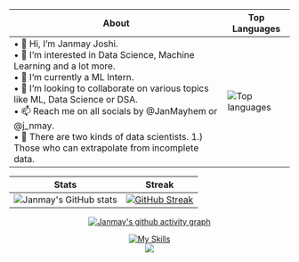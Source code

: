 <div align="center">
  
| About                                                                                                                                          | Top Languages                                                                                                     |
|-----------------------------------------------------------------------------------------------------|---------------------------------------------------------------------------------------------------------|
| • 👋 Hi, I’m Janmay Joshi.<br>• 👀 I’m interested in Data Science, Machine Learning and a lot more.<br>• 🌱 I’m currently a ML Intern.<br>• 💞️ I’m looking to collaborate on various topics like ML, Data Science or DSA.<br>• 📫 Reach me on all socials by @JanMayhem or @j_nmay.<br>• 🌚 There are two kinds of data scientists. 1.) Those who can extrapolate from incomplete data. | ![Top languages](https://github-readme-stats-sigma-five.vercel.app/api/top-langs/?username=JanmayHem&theme=tokyonight&show_icons=true) |

|     Stats                                                                                                         |     Streak                                                                                              |
|-----------------------------------------------------------------------------------------------------------------------|---------------------------------------------------------------------------------------------------------------------|
| ![Janmay's GitHub stats](https://github-readme-stats-sigma-five.vercel.app/api?username=JanmayHem&theme=tokyonight&show_icons=true) | [![GitHub Streak](https://streak-stats.demolab.com?user=JanmayHem&theme=tokyonight)](https://git.io/streak-stats)

<!-- <img src="https://github.com/JanmayHem/JanmayHem/blob/main/NUX_Octodex.gif" width="250" height="250" style="border-radius:50%"/> -->
[![Janmay's github activity graph](https://github-readme-activity-graph.vercel.app/graph?username=JanmayHem&theme=tokyo-night&area=true&hide_border=true)](https://github.com/ashutosh00710/github-readme-activity-graph)
<!-- github-compacet, tokyo-night -->
  
  [![My Skills](https://skillicons.dev/icons?i=c,cpp,git,github,idea,java,matlab,mysql,py,tensorflow,unity)](https://skillicons.dev)
  <br>![](https://komarev.com/ghpvc/?username=JanmayHem&color=green)
<!--   <br>![](https://hit.yhype.me/github/profile?user_id=77008411) -->
</div>

<!---
JanmayHem/JanmayHem is a ✨ special ✨ repository because its `README.md` (this file) appears on your GitHub profile.
You can click the Preview link to take a look at your changes.
--->
